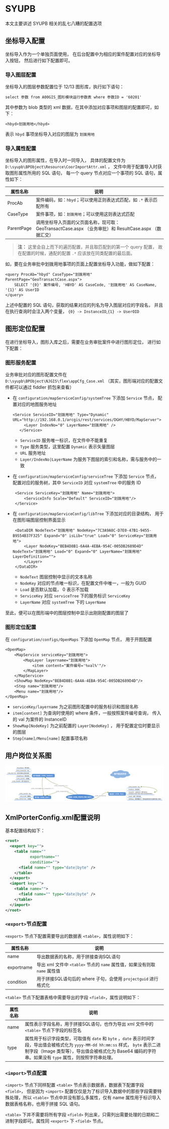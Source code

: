 # SYUPB

本文主要讲述 SYUPB 相关的乱七八糟的配置选项

## 坐标导入配置

坐标导入作为一个单独页面使用，
在后台配置中为相应的案件配置对应的坐标导入按钮，
然后进行如下配置即可。

### 导入图层配置

坐标导入的图层参数配置位于 12/13 图形库，执行如下语句：

```
select 参数 from A00GIS_图形模块运行参数表 where 参数ID = '60201'
```

其中参数为 blob 类型的 xml 数据，在其中添加对应事项和图层的配置即可，如下：

```
<hbyd>划拨用地</hbyd>
```

表示 `hbyd` 事项坐标导入对应的图层为 `划拨用地`

### 导入属性配置

坐标导入的图形属性，在导入时一同导入，
具体的配置文件为 `D:\syupb\BPObject\Resource\CoorImportAttr.xml` ，
文件中用于配置导入时获取图形属性所用的 SQL 语句，
每一个 query 节点对应一个事项的 SQL 语句，属性如下：

 属性名称 | 说明 
 -------- | -------
 ProcAb | 案件编码，如：`hbyd`；可以使用正则表达式匹配，如 `.*` 表示匹配所有
 CaseType | 案件事项，如：`划拨用地`；可以使用这则表达式匹配
 ParentPage | 调用坐标导入页面的父页面名称，现可取： GeoTransactCase.aspx （业务审批）和 ResultCase.aspx （数据汇交）

> **注：** 这里会自上而下的遍历配置，并且取匹配到的第一个 query 配置，
> 故在配置的时候，通配的配置 `.*` 应该放在同类配置的最后面。

如，要在业务审批中划拨用地事项的页面上配置坐标导入功能，做如下配置：

```
<query ProcAb="hbyd" CaseType="划拨用地" ParentPage="GeoTransactCase.aspx">
    SELECT '{0}' 案件编号, 'HBYD' AS CaseCode, '划拨用地' AS CaseName, '{1}' AS UserID
</query>
```

上述中配置的 SQL 语句，获取的结果对应的列名为导入图层对应的字段名，
并且在执行查询时会注入两个变量， `{0} -> InstanceID`,`{1} -> UserOID`

## 图形定位配置

在进行坐标导入，图形入库之后，需要在业务审批案件中进行图形定位，
进行如下配置：

### 图形服务配置

业务审批对应的图形配置文件在 `D:\syupb\BPObject\NJGIS\flex\appCfg_Case.xml` 
（其实，图形端对应的配置文件都可以通过 fiddler 抓包来查看）  
  
 - 在 `configuration/mapServiceConfig/systemTree` 下添加 `Service` 节点，
   配置对应的地图服务地址

   ```
   <Service ServiceID="划拨用地" Type="Dynamic" URL="http://192.168.0.1/arcgis/rest/services/DGHY/HBYD/MapServer">
        <Layer IndexNo="0" LayerName="划拨用地" />
      </Service>
   ```

   * `ServiceID` 服务唯一标识，在文件中不能重复
   * `Type` 服务类型，这里配置 `Dynamic` 表示矢量图层
   * `URL` 服务地址
   * `Layer/IndexNo|LayerName` 为服务下图层的索引和名称，需与服务中的一致

 - 在 `configuration/mapServiceConfig/serviceTree` 下添加 `Service` 节点，
   配置对应的服务树，其中 `ServiceID` 对应 `systemTree` 中的服务 ID

   ```
    <Service ServiceKey="划拨用地" Name="划拨用地">
        <ServiceInfo Scale="Default" ServiceID="划拨用地"/>
    </Service>
   ```

 - 在 `configuration/mapServiceConfig/libTree` 下添加对应的目录结构，
   用于在图形端图层控制界面显示

   ```
    <DataDIR NodeText="划拨用地" NodeKey="7C3A9A8C-D7E0-47B1-9455-B9554B37F325" Expand="0" isLib="true" Load="0" ServiceKey="划拨用地">
	    <Layer NodeKey="BEB4D8B1-6A4A-4EBA-954C-005DB2689D4D" NodeText="划拨用地" Load="0" Expand="0" LayerName="划拨用地" LayerDefinition="">
	    </Layer>
    </DataDIR>
   ```

   * `NodeText` 图层控制中显示的文本名称
   * `NodeKey` 对应的节点唯一标识，在配置文件中唯一，一般为 GUID
   * `Load` 是否默认加载， 0 表示不加载
   * `ServiceKey` 对应 `serviceTree` 下的服务标识 `ServiceKey`
   * `LayerName` 对应 `systemTree` 下的 `LayerName`

至此，便可以在图形端中的图层控制中显示出刚刚配置的图层了

### 图形定位配置

在 `configuration/configs/OpenMaps` 下添加 `OpenMap` 节点，
用于开图配置

```
<OpenMap>
    <MapService serviceKey="划拨用地">
        <MapLayer layername="划拨用地">
            <item content="案件编号='%val%'"/>
        </MapLayer>
    </MapService>
    <ShowMap NodeKey="BEB4D8B1-6A4A-4EBA-954C-005DB2689D4D"/>
    <Step name="划拨用地"/>
    <Menu name="划拨用地"/>
</OpenMap>
```

 - `serviceKey/layername` 为之前图形配置中的服务标识和图层名称
 - `item[content]` 为查询时使用的 where 条件，一般按照案件编号查询，
   传入的 val 为案件的 InstanceID
 - `ShowMap[NodeKey]` 为之前配置的 `Layer[NodeKey]` ，
   用于配置定位时要显示的图层
 - `Step[name]/Menu[name]` 配置事项名称

## 用户岗位关系图

![用于岗位关系图](images/UCML_User_Post.png)

## XmlPorterConfig.xml配置说明

基本配置结构如下：

```xml
<root>
  <export key="">
    <table name=""
           exportname=""
           condition="">
      <field name="" type="date|byte" />
    </table>
  </export>
  <import key="">
    <table name="">
      <field name="" type="date|byte" />
    </table>
  </import>
</root>
```

### `<export>`节点配置

`<export>` 节点下配置需要导出的数据表 `<table>`，属性说明如下：

 属性名称 | 说明
--------- | ------
 name | 导出数据表的名称，用于拼接查询SQL语句
 exportname | 导出 xml 文件中 `<table>` 节点的 `name` 属性值，如果没有则取 `name` 属性值
 condition | 用于拼接SQL语句后的 where 子句，会使用 `projectguid` 进行格式化

`<table>` 节点下配置表格中需要导出的字段 `<field>`，属性说明如下：

属性名称 | 说明
------- | -------
name | 属性表示字段名称，用于拼接SQL语句，也作为导出 xml 文件中的 `<table>` 节点下字段的标签名
type | 属性用于标识字段类型，可取值有 `date` 和 `byte` ，`date` 表示时间字段，导出值会被格式化为 `yyyy-MM-dd hh:mm:ss` 样式， `byte` 表示二进制字段（Image 类型等），导出值会被格式化为 Base64 编码的字符串。如果没有 `type` 属性，则按照字符串处理。

### `<import>`节点配置

`<import>` 节点下同样配置 `<table>` 节点表示数据表，数据表下配置字段 `<field>`， 但是因为 `<import>` 配置仅仅是为了标识导入数据中的那些字段需要特殊处理，所以 `<table>` 节点中并没有那么多属性，仅有 name 属性用于标识导入数据表格名称，也用于拼接 SQL 语句。  
  
`<table>` 下并不需要将所有字段 `<field>` 列出来，只需列出需要处理的日期和二进制字段即可。属性同 `<export>` 下 `<field>` 节点。
